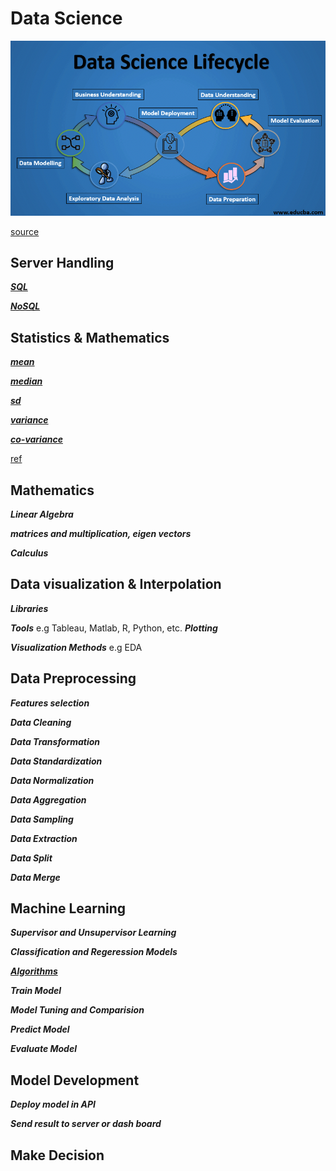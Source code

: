 # Data Science


<img src=https://github.com/Laudarisd/Data-science-study/blob/master/src/sql/img/3.png alt="">


[source](https://www.educba.com/data-science-lifecycle/)




## Server Handling
***[SQL](https://github.com/Laudarisd/Data-science-study/tree/master/src/sql)***

***[NoSQL](https://github.com/Laudarisd/Data-science-study/tree/master/src/nosql)***



## Statistics & Mathematics


***[mean](https://github.com/Laudarisd/Data-science-study/tree/master/src/stat%26maths/mean)*** 

***[median](https://github.com/Laudarisd/Data-science-study/tree/master/src/stat%26maths/median)***

***[sd](https://github.com/Laudarisd/Data-science-study/tree/master/src/ml/stat&maths/sd)***

***[variance](https://github.com/Laudarisd/Data-science-study/tree/master/src/ml/stat&maths/variance)***

***[co-variance](https://github.com/Laudarisd/Data-science-study/tree/master/src/ml/stat&maths/co-variance)***


[ref](https://peterroelants.github.io/posts/gaussian-process-tutorial/)

## Mathematics
***Linear Algebra***

***matrices and multiplication, eigen vectors***

***Calculus***



## Data visualization & Interpolation
***Libraries***

***Tools***
e.g Tableau, Matlab, R, Python, etc.
***Plotting***

***Visualization Methods***
e.g EDA



## Data Preprocessing
***Features selection***

***Data Cleaning***

***Data Transformation***

***Data Standardization***

***Data Normalization***

***Data Aggregation***

***Data Sampling***

***Data Extraction***

***Data Split***

***Data Merge***



## Machine Learning
***Supervisor and Unsupervisor Learning***

***Classification and Regeression Models***

***[Algorithms](https://github.com/Laudarisd/Data-science-study/tree/master/src/ml)***

***Train Model***

***Model Tuning and Comparision***

***Predict Model***

***Evaluate Model***



## Model Development
***Deploy model in API***

***Send result to  server or dash board*** 



## Make Decision


